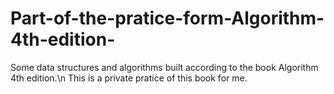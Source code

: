 # Part-of-the-pratice-form-Algorithm-4th-edition-
Some data structures and algorithms built according to the book Algorithm 4th edition.\n
This is a private pratice of this book for me.
